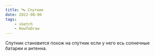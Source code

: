 ```yaml
---
title: 🛰 Спутник
date: 2022-08-06
tags:
    - sketch
    - HowToDraw
---
```


Спутник становится похож на спутник если у него есь солнечные батареи и антенна.
